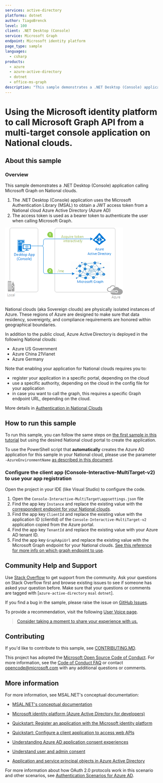 ```yaml
---
services: active-directory
platforms: dotnet
author: TiagoBrenck
level: 100
client: .NET Desktop (Console)
service: Microsoft Graph
endpoint: Microsoft identity platform
page_type: sample
languages:
  - csharp  
products:
  - azure
  - azure-active-directory  
  - dotnet
  - office-ms-graph
description: "This sample demonstrates a .NET Desktop (Console) application calling Microsoft Graph on National clouds"
---
```


# Using the Microsoft identity platform to call Microsoft Graph API from a multi-target console application on National clouds.

## About this sample

### Overview

This sample demonstrates a .NET Desktop (Console) application calling Microsoft Graph on National clouds.

1. The .NET Desktop (Console) application uses the Microsoft Authentication Library (MSAL) to obtain a JWT access token from a National cloud Azure Active Directory (Azure AD)
2. The access token is used as a bearer token to authenticate the user when calling Microsoft Graph.

![Overview](./ReadmeFiles/topology.png)

National clouds (aka Sovereign clouds) are physically isolated instances of Azure. These regions of Azure are designed to make sure that data residency, sovereignty, and compliance requirements are honored within geographical boundaries.

In addition to the public cloud​, Azure Active Directory is deployed in the following National clouds:  

- Azure US Government
- Azure China 21Vianet
- Azure Germany

Note that enabling your application for National clouds requires you to:

- register your application in a specific portal, depending on the cloud
- use a specific authority, depending on the cloud in the config file for your application
- in case you want to call the graph, this requires a specific Graph endpoint URL, depending on the cloud.

More details in [Authentication in National Clouds](https://docs.microsoft.com/en-us/azure/active-directory/develop/authentication-national-cloud)

## How to run this sample

To run this sample, you can follow the same steps on [the first sample in this tutorial](https://github.com/Azure-Samples/ms-identity-dotnet-desktop-tutorial/tree/master/1-Calling-MSGraph/1-1-AzureAD) but using the desired National cloud portal to create the application.

To use the PowerShell script that **automatically** creates the Azure AD application for this sample in your National cloud, please use the parameter `-AzureEnvironmentName` [as described in this document](https://github.com/Azure-Samples/ms-identity-dotnet-desktop-tutorial/blob/master/1-Calling-MSGraph/1-1-AzureAD/AppCreationScripts/AppCreationScripts.md#running-the-script-on-azure-sovereign-clouds).

### Configure the client app (Console-Interactive-MultiTarget-v2) to use your app registration

Open the project in your IDE (like Visual Studio) to configure the code.

1. Open the `Console-Interactive-MultiTarget\appsettings.json` file
1. Find the app key `Instance` and replace the existing value with the [correspondent endpoint for your National clouds](https://docs.microsoft.com/en-us/azure/active-directory/develop/authentication-national-cloud#azure-ad-authentication-endpoints). 
1. Find the app key `ClientId` and replace the existing value with the application ID (clientId) of the `Console-Interactive-MultiTarget-v2` application copied from the Azure portal.
1. Find the app key `TenantId` and replace the existing value with your Azure AD tenant ID.
1. Find the app key `GraphApiUrl` and replace the existing value with the Microsoft Graph endpoint for your National clouds. [See this reference for more info on which graph endpoint to use](https://docs.microsoft.com/graph/deployments#microsoft-graph-and-graph-explorer-service-root-endpoints).

## Community Help and Support

Use [Stack Overflow](http://stackoverflow.com/questions/tagged/msal) to get support from the community.
Ask your questions on Stack Overflow first and browse existing issues to see if someone has asked your question before.
Make sure that your questions or comments are tagged with [`azure-active-directory` `msal` `dotnet`].

If you find a bug in the sample, please raise the issue on [GitHub Issues](../../../../issues).

To provide a recommendation, visit the following [User Voice page](https://feedback.azure.com/forums/169401-azure-active-directory).

> [Consider taking a moment to share your experience with us.](https://forms.office.com/Pages/ResponsePage.aspx?id=v4j5cvGGr0GRqy180BHbR73pcsbpbxNJuZCMKN0lURpUREhEVDBOTFBMUVRPUElBUE5WMjdPQ1RaMiQlQCN0PWcu)

## Contributing

If you'd like to contribute to this sample, see [CONTRIBUTING.MD](/CONTRIBUTING.md).

This project has adopted the [Microsoft Open Source Code of Conduct](https://opensource.microsoft.com/codeofconduct/). For more information, see the [Code of Conduct FAQ](https://opensource.microsoft.com/codeofconduct/faq/) or contact [opencode@microsoft.com](mailto:opencode@microsoft.com) with any additional questions or comments.

## More information

For more information, see MSAL.NET's conceptual documentation:

- [MSAL.NET's conceptual documentation](https://aka.ms/msal-net)
- [Microsoft identity platform (Azure Active Directory for developers)](https://docs.microsoft.com/azure/active-directory/develop/)
- [Quickstart: Register an application with the Microsoft identity platform](https://docs.microsoft.com/azure/active-directory/develop/quickstart-register-app)
- [Quickstart: Configure a client application to access web APIs](https://docs.microsoft.com/azure/active-directory/develop/quickstart-configure-app-access-web-apis)

- [Understanding Azure AD application consent experiences](https://docs.microsoft.com/azure/active-directory/develop/application-consent-experience)
- [Understand user and admin consent](https://docs.microsoft.com/azure/active-directory/develop/howto-convert-app-to-be-multi-tenant#understand-user-and-admin-consent)
- [Application and service principal objects in Azure Active Directory](https://docs.microsoft.com/azure/active-directory/develop/app-objects-and-service-principals)

For more information about how OAuth 2.0 protocols work in this scenario and other scenarios, see [Authentication Scenarios for Azure AD](http://go.microsoft.com/fwlink/?LinkId=394414).
